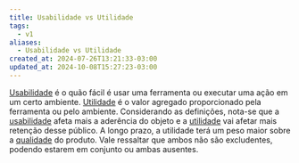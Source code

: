 ```yaml
---
title: Usabilidade vs Utilidade
tags:
  - v1
aliases:
  - Usabilidade vs Utilidade
created_at: 2024-07-26T13:21:33-03:00
updated_at: 2024-10-08T15:27:23-03:00
---
```


[Usabilidade](../../../../atomos/2024/07/10/Usabilidade.md) é o quão fácil é usar uma ferramenta ou executar uma ação em um certo ambiente. [Utilidade](Utilidade.md) é o valor agregado proporcionado pela ferramenta ou pelo ambiente. Considerando as definições, nota-se que a [usabilidade](../../../../atomos/2024/07/10/Usabilidade.md) afeta mais a aderência do objeto e a [utilidade](Utilidade.md) vai afetar mais retenção desse público. A longo prazo, a utilidade terá um peso maior sobre a [qualidade](../../../../atomos/2024/07/10/Qualidade.md) do produto. Vale ressaltar que ambos não são excludentes, podendo estarem em conjunto ou ambas ausentes.